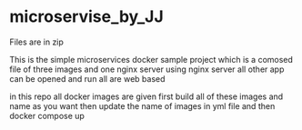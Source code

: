 # microservise_by_JJ
Files are in zip

This is the simple microservices docker sample project
which is a comosed file of three images and one nginx server
using nginx server all other app can be opened and run
all are web based

in this repo all docker images are given
first build all of these images and name as you want
then update the name of images in yml file and then 
docker compose up
